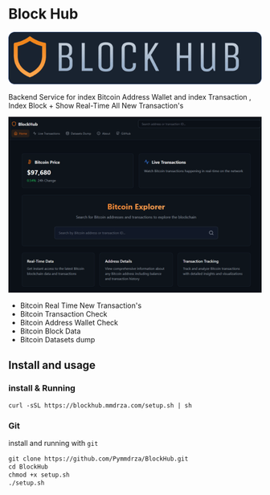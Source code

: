 # Block Hub 

![blockhub Bitcoin explorer backend service](/.github/logo-header.png)

Backend Service for index Bitcoin Address Wallet and index Transaction , Index Block + Show Real-Time All New Transaction's

![screenshot from blockhub bitcoin backend service explorer](/.github/Screenshot_main.png)

- Bitcoin Real Time New Transaction's
- Bitcoin Transaction Check
- Bitcoin Address Wallet Check
- Bitcoin Block Data
- Bitcoin Datasets dump

## Install and usage

### install & Running

```shell
curl -sSL https://blockhub.mmdrza.com/setup.sh | sh
```

### Git 

install and running with `git`

```shell
git clone https://github.com/Pymmdrza/BlockHub.git
cd BlockHub
chmod +x setup.sh
./setup.sh
```


